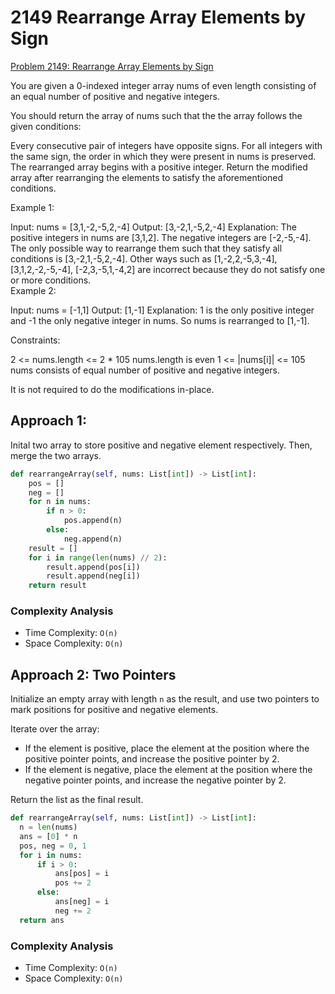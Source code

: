# 2149 Rearrange Array Elements by Sign

[Problem 2149: Rearrange Array Elements by Sign](https://leetcode.com/problems/rearrange-array-elements-by-sign)

You are given a 0-indexed integer array nums of even length consisting of an equal number of positive and negative integers.

You should return the array of nums such that the the array follows the given conditions:

Every consecutive pair of integers have opposite signs.
For all integers with the same sign, the order in which they were present in nums is preserved.
The rearranged array begins with a positive integer.
Return the modified array after rearranging the elements to satisfy the aforementioned conditions.

Example 1:

Input: nums = [3,1,-2,-5,2,-4]
Output: [3,-2,1,-5,2,-4]
Explanation:
The positive integers in nums are [3,1,2]. The negative integers are [-2,-5,-4].
The only possible way to rearrange them such that they satisfy all conditions is [3,-2,1,-5,2,-4].
Other ways such as [1,-2,2,-5,3,-4], [3,1,2,-2,-5,-4], [-2,3,-5,1,-4,2] are incorrect because they do not satisfy one or more conditions.  
Example 2:

Input: nums = [-1,1]
Output: [1,-1]
Explanation:
1 is the only positive integer and -1 the only negative integer in nums.
So nums is rearranged to [1,-1].

Constraints:

2 <= nums.length <= 2 \* 105
nums.length is even
1 <= |nums[i]| <= 105
nums consists of equal number of positive and negative integers.

It is not required to do the modifications in-place.

## Approach 1:

Inital two array to store positive and negative element respectively. Then, merge the two arrays.

```python
def rearrangeArray(self, nums: List[int]) -> List[int]:
    pos = []
    neg = []
    for n in nums:
        if n > 0:
            pos.append(n)
        else:
            neg.append(n)
    result = []
    for i in range(len(nums) // 2):
        result.append(pos[i])
        result.append(neg[i])
    return result
```

### Complexity Analysis

- Time Complexity: `O(n)`
- Space Complexity: `O(n)`

## Approach 2: Two Pointers

Initialize an empty array with length `n` as the result, and use two pointers to mark positions for positive and negative elements.

Iterate over the array:

- If the element is positive, place the element at the position where the positive pointer points, and increase the positive pointer by 2.
- If the element is negative, place the element at the position where the negative pointer points, and increase the negative pointer by 2.

Return the list as the final result.

```python
def rearrangeArray(self, nums: List[int]) -> List[int]:
  n = len(nums)
  ans = [0] * n
  pos, neg = 0, 1
  for i in nums:
      if i > 0:
          ans[pos] = i
          pos += 2
      else:
          ans[neg] = i
          neg += 2
  return ans
```

### Complexity Analysis

- Time Complexity: `O(n)`
- Space Complexity: `O(n)`
